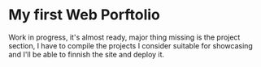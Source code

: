 # My first Web Porftolio
Work in progress, it's almost ready, major thing missing is the project section, I have to compile the projects I consider suitable for showcasing and I'll be able to finnish the site and deploy it.
